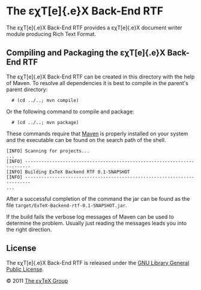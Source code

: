 

The εχT[e]{.e}X Back-End RTF
============================

The εχT[e]{.e}X Back-End RTF provides a εχT[e]{.e}X document writer
module producing Rich Text Format.

Compiling and Packaging the εχT[e]{.e}X Back-End RTF
----------------------------------------------------

The εχT[e]{.e}X Back-End RTF can be created in this directory with the
help of Maven. To resolve all dependencies it is best to compile in the
parent\'s parent directory:

      # (cd ../..; mvn compile)

Or the following command to compile and package:

      # (cd ../..; mvn package)

These commands require that [Maven](http://maven.apache.org) is properly
installed on your system and the executable can be found on the search
path of the shell.

``` {.output}
[INFO] Scanning for projects...
...                                                                         
[INFO] ------------------------------------------------------------------------
[INFO] Building ExTeX Backend RTF 0.1-SNAPSHOT
[INFO] ------------------------------------------------------------------------
...
```

After a successful completion of the command the jar can be found as the
file `target/ExTeX-Backend-rtf-0.1-SNAPSHOT.jar`.

If the build fails the verbose log messages of Maven can be used to
determine the problem. Usually just reading the messages leads you into
the right direction.

License
-------

The εχT[e]{.e}X Back-End RTF is released under the [GNU Library General
Public License](LICENSE.html).

© 2011 [The εχTeX Group](mailto:extex@dante.de)
